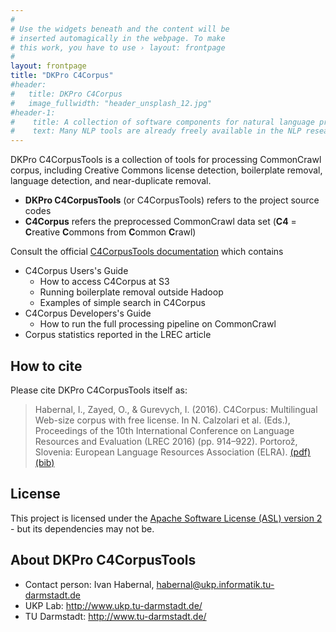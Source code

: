 ```yaml
---
#
# Use the widgets beneath and the content will be
# inserted automagically in the webpage. To make
# this work, you have to use › layout: frontpage
#
layout: frontpage
title: "DKPro C4Corpus"
#header:
#	title: DKPro C4Corpus
#   image_fullwidth: "header_unsplash_12.jpg"
#header-1:
#    title: A collection of software components for natural language processing (NLP) based on the Apache UIMA framework.
#    text: Many NLP tools are already freely available in the NLP research community. DKPro Core provides Apache UIMA components wrapping these tools (and some original tools) so they can be used interchangeably in UIMA processing pipelines. DKPro Core builds heavily on uimaFIT which allows for rapid and easy development of NLP processing pipelines, for wrapping existing tools and for creating original UIMA components.
---
```


DKPro C4CorpusTools is a collection of tools for processing CommonCrawl corpus, including Creative Commons license detection, boilerplate removal, language detection, and near-duplicate removal.

* **DKPro C4CorpusTools** (or C4CorpusTools) refers to the project source codes
* **C4Corpus** refers the preprocessed CommonCrawl data set (**C4** = **C**reative **C**ommons from **C**ommon **C**rawl)

Consult the official [C4CorpusTools documentation][C4Corpus_doc_link] which contains

* C4Corpus Users's Guide
  * How to access C4Corpus at S3
  * Running boilerplate removal outside Hadoop
  * Examples of simple search in C4Corpus
* C4Corpus Developers's Guide
  * How to run the full processing pipeline on CommonCrawl
* Corpus statistics reported in the LREC article

How to cite
-----------

Please cite DKPro C4CorpusTools itself as:

> Habernal, I., Zayed, O., & Gurevych, I. (2016). C4Corpus: Multilingual Web-size corpus with free license. In N. Calzolari et al. (Eds.), Proceedings of the 10th International Conference on Language Resources and Evaluation (LREC 2016) (pp. 914–922). Portorož, Slovenia: European Language Resources Association (ELRA).
[(pdf)][LREC_2016_pdf] [(bib)][LREC_2016_bib]

License
-------

This project is licensed under the  [Apache Software License (ASL) version 2][ASL] - but its dependencies may not be.

About DKPro C4CorpusTools
-------------------------

* Contact person: Ivan Habernal, habernal@ukp.informatik.tu-darmstadt.de
* UKP Lab: http://www.ukp.tu-darmstadt.de/
* TU Darmstadt: http://www.tu-darmstadt.de/

[LREC_2016_pdf]: http://www.lrec-conf.org/proceedings/lrec2016/pdf/388_Paper.pdf
[LREC_2016_bib]: https://www.ukp.tu-darmstadt.de/publications/details/?no_cache=1&tx_bibtex_pi1%5Bpub_id%5D=TUD-CS-2016-0023&type=99&tx_bibtex_pi1%5Bbibtex%5D=yes
[ASL]: http://www.apache.org/licenses/LICENSE-2.0
[C4Corpus_doc_link]: https://zoidberg.ukp.informatik.tu-darmstadt.de/jenkins/job/DKPro%20C4Corpus/org.dkpro.c4corpus$dkpro-c4corpus-doc/doclinks/1/
